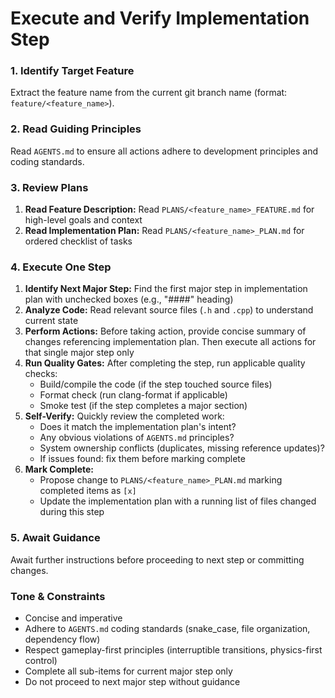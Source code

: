 # Execute and Verify Implementation Step

### 1. Identify Target Feature

Extract the feature name from the current git branch name (format: `feature/<feature_name>`).

### 2. Read Guiding Principles

Read `AGENTS.md` to ensure all actions adhere to development principles and coding standards.

### 3. Review Plans

1.  **Read Feature Description:** Read `PLANS/<feature_name>_FEATURE.md` for high-level goals and context
2.  **Read Implementation Plan:** Read `PLANS/<feature_name>_PLAN.md` for ordered checklist of tasks

### 4. Execute One Step

1.  **Identify Next Major Step:** Find the first major step in implementation plan with unchecked boxes (e.g., "####" heading)
2.  **Analyze Code:** Read relevant source files (`.h` and `.cpp`) to understand current state
3.  **Perform Actions:** Before taking action, provide concise summary of changes referencing implementation plan. Then execute all actions for that single major step only
4.  **Run Quality Gates:** After completing the step, run applicable quality checks:
    - Build/compile the code (if the step touched source files)
    - Format check (run clang-format if applicable)
    - Smoke test (if the step completes a major section)
5.  **Self-Verify:** Quickly review the completed work:
    - Does it match the implementation plan's intent?
    - Any obvious violations of `AGENTS.md` principles?
    - System ownership conflicts (duplicates, missing reference updates)?
    - If issues found: fix them before marking complete
6.  **Mark Complete:**
    - Propose change to `PLANS/<feature_name>_PLAN.md` marking completed items as `[x]`
    - Update the implementation plan with a running list of files changed during this step

### 5. Await Guidance

Await further instructions before proceeding to next step or committing changes.

### Tone & Constraints

-   Concise and imperative
-   Adhere to `AGENTS.md` coding standards (snake_case, file organization, dependency flow)
-   Respect gameplay-first principles (interruptible transitions, physics-first control)
-   Complete all sub-items for current major step only
-   Do not proceed to next major step without guidance
